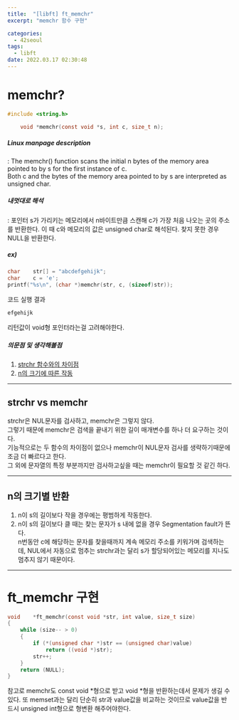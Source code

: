 ```yaml
---
title:  "[libft] ft_memchr"
excerpt: "memchr 함수 구현"

categories:
  - 42seoul
tags:
  - libft
date: 2022.03.17 02:30:48
---
```


# memchr?

```c
#include <string.h>

    void *memchr(const void *s, int c, size_t n);
```

##### Linux manpage description    
:  The memchr() function scans the initial n bytes of the memory area pointed to by s for the first instance of c.    
Both c and the bytes of the memory area pointed to by s are interpreted as unsigned char.    

##### 내멋대로 해석    
: 포인터 s가 가리키는 메모리에서 n바이트만큼 스캔해 c가 가장 처음 나오는 곳의 주소를 반환한다. 이 때 c와 메모리의 값은 unsigned char로 해석된다. 찾지 못한 경우 NULL을 반환한다.    

##### ex)    
```c
char	str[] = "abcdefgehijk";
char	c = 'e';
printf("%s\n", (char *)memchr(str, c, (sizeof)str));
```
코드 실행 결과
```c
efgehijk
```
리턴값이 void형 포인터라는걸 고려해야한다.

##### 의문점 및 생각해볼점    
1. [strchr 함수와의 차이점](#strchr-vs-memchr)    
2. [n의 크기에 따른 작동](#n의-크기별-반환)    

***

## strchr vs memchr
strchr은 NUL문자를 검사하고, memchr은 그렇지 않다.    
그렇기 때문에 memchr은 검색을 끝내기 위한 길이 매개변수를 하나 더 요구하는 것이다.    
기능적으로는 두 함수의 차이점이 없으나 memchr이 NUL문자 검사를 생략하기때문에 조금 더 빠르다고 한다.    
그 외에 문자열의 특정 부분까지만 검사하고싶을 때는 memchr이 필요할 것 같긴 하다.    

***

## n의 크기별 반환
1. n이 s의 길이보다 작을 경우에는 평범하게 작동한다.    
2. n이 s의 길이보다 클 때는 찾는 문자가 s 내에 없을 경우 Segmentation fault가 뜬다.    
n번동안 c에 해당하는 문자를 찾을때까지 계속 메모리 주소를 키워가며 검색하는데, NUL에서 자동으로 멈추는 strchr과는 달리 s가 할당되어있는 메모리를 지나도 멈추지 않기 때문이다.    

***

# ft_memchr 구현

```c
void	*ft_memchr(const void *str, int value, size_t size)
{
	while (size-- > 0)
	{
		if (*(unsigned char *)str == (unsigned char)value)
			return ((void *)str);
		str++;
	}
	return (NULL);
}
```
참고로 memchr도 const void *형으로 받고 void *형을 반환하는데서 문제가 생길 수 있다.
또 memset과는 달리 단순히 str과 value값을 비교하는 것이므로 value값을 반드시 unsigned int형으로 형변환 해주어야한다.    

